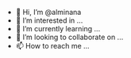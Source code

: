 - 👋 Hi, I’m @alminana
- 👀 I’m interested in ...
- 🌱 I’m currently learning ...
- 💞️ I’m looking to collaborate on ...
- 📫 How to reach me ...

<!---
alminana/alminana is a ✨ special ✨ repository because its `README.md` (this file) appears on your GitHub profile.
You can click the Preview link to take a look at your changes.
--->
